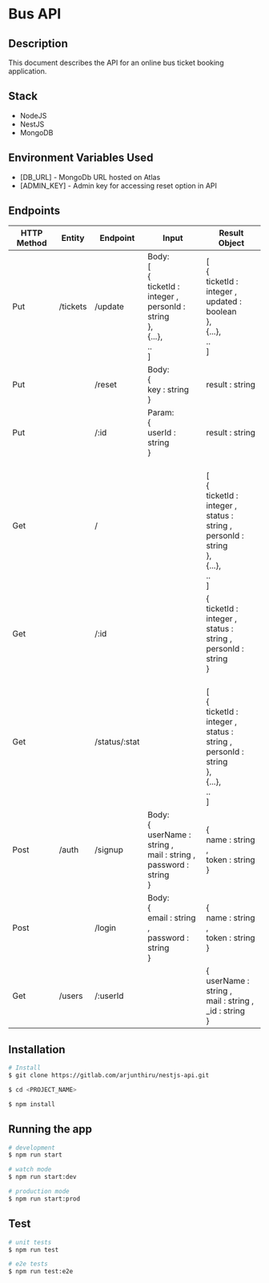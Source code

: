 # Bus API

## Description

  This document describes the API for an online bus ticket booking application.

## Stack

- NodeJS
- NestJS
- MongoDB

## Environment Variables Used

- [DB_URL] - MongoDb URL hosted on Atlas
- [ADMIN_KEY] - Admin key for accessing reset option in API

## Endpoints

|HTTP Method |Entity   |Endpoint   |Input   |Result Object   |
|---|---|---|---|---|
|Put   |/tickets|/update   |Body:<br>[<br>{<br> ticketId : integer ,<br> personId : string <br>},<br>{...},<br>..<br>]   |[<br>{<br> ticketId : integer ,<br> updated : boolean<br> },<br>{...},<br>..<br>]   |
|Put   ||/reset   |Body:<br>{<br>key : string <br>}   |result : string   |
|Put   ||/:id   |Param:<br>{ <br>userId : string<br> }   |result : string   |
|Get   ||/   |   |<br>[<br>{<br> ticketId : integer ,<br> status : string ,<br> personId : string <br>},<br>{...},<br>..<br>]   |
|Get   ||/:id   |   |{<br>ticketId : integer ,<br> status : string ,<br> personId : string<br>}   |
|Get   ||/status/:stat   |   |<br>[<br>{<br> ticketId : integer ,<br> status : string ,<br> personId : string <br>},<br>{...},<br>..<br>]   |
|Post   |/auth|/signup|Body:<br>{<br> userName : string ,<br> mail : string ,<br> password : string <br>}| {<br>name : string ,<br> token : string <br>}|
|Post   ||/login|Body:<br>{<br> email : string ,<br> password : string <br>}|{<br>name : string ,<br> token : string <br>}|
|Get   |/users|/:userId|   |{<br> userName : string ,<br> mail : string ,<br> _id : string <br>}  |

## Installation

```bash
# Install
$ git clone https://gitlab.com/arjunthiru/nestjs-api.git

$ cd <PROJECT_NAME>

$ npm install
```

## Running the app

```bash
# development
$ npm run start

# watch mode
$ npm run start:dev

# production mode
$ npm run start:prod
```

## Test

```bash
# unit tests
$ npm run test

# e2e tests
$ npm run test:e2e

```
